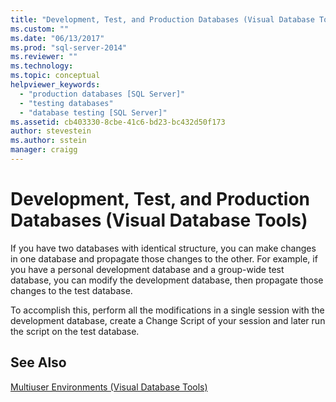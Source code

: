 ```yaml
---
title: "Development, Test, and Production Databases (Visual Database Tools) | Microsoft Docs"
ms.custom: ""
ms.date: "06/13/2017"
ms.prod: "sql-server-2014"
ms.reviewer: ""
ms.technology:
ms.topic: conceptual
helpviewer_keywords: 
  - "production databases [SQL Server]"
  - "testing databases"
  - "database testing [SQL Server]"
ms.assetid: cb403330-8cbe-41c6-bd23-bc432d50f173
author: stevestein
ms.author: sstein
manager: craigg
---
```

# Development, Test, and Production Databases (Visual Database Tools)
  If you have two databases with identical structure, you can make changes in one database and propagate those changes to the other. For example, if you have a personal development database and a group-wide test database, you can modify the development database, then propagate those changes to the test database.  
  
 To accomplish this, perform all the modifications in a single session with the development database, create a Change Script of your session and later run the script on the test database.  
  
## See Also  
 [Multiuser Environments &#40;Visual Database Tools&#41;](visual-database-tools.md)  
  
  
